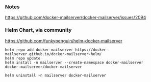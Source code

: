 ### Notes
https://github.com/docker-mailserver/docker-mailserver/issues/2094


### Helm Chart, via community
https://github.com/funkypenguin/helm-docker-mailserver

```
helm repo add docker-mailserver https://docker-mailserver.github.io/docker-mailserver-helm/
helm repo update
helm install -n mailserver --create-namespace docker-mailserver docker-mailserver/docker-mailserver

helm uninstall -n mailserver docker-mailserver
```

